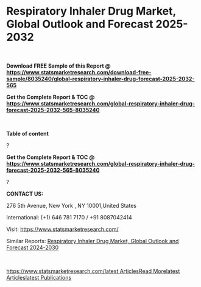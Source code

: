 <h1>Respiratory Inhaler Drug Market, Global Outlook and Forecast 2025-2032</h1><br/><p><strong>Download FREE Sample of this Report @ <a href="https://www.statsmarketresearch.com/download-free-sample/8035240/global-respiratory-inhaler-drug-forecast-2025-2032-565">https://www.statsmarketresearch.com/download-free-sample/8035240/global-respiratory-inhaler-drug-forecast-2025-2032-565</a></strong></p>
 
 
 
 <div><b>Get the Complete Report & TOC @ <a href="https://www.statsmarketresearch.com/global-respiratory-inhaler-drug-forecast-2025-2032-565-8035240">https://www.statsmarketresearch.com/global-respiratory-inhaler-drug-forecast-2025-2032-565-8035240</a></b></div>
 
 
 
 <p><br />
 
 <b>Table of content</b></p>
 
 
 
 <p>? </p>
 
 
 
 <div><b>Get the Complete Report & TOC @ <a href="https://www.statsmarketresearch.com/global-respiratory-inhaler-drug-forecast-2025-2032-565-8035240">https://www.statsmarketresearch.com/global-respiratory-inhaler-drug-forecast-2025-2032-565-8035240</a></b></div>
 
 
 
 <p>? </p>
 
 
 
 <p><b>CONTACT US:</b><br />
 
 276 5th Avenue, New York , NY 10001,United States<br />
 
 International: (+1) 646 781 7170 / +91 8087042414<br />
 
 Visit: <a href="https://www.statsmarketresearch.com/">https://www.statsmarketresearch.com/</a><br />
 
 Similar Reports: <a href="https://www.statsmarketresearch.com/global-respiratory-inhaler-drug-forecast-2025-2032-565-8035240">Respiratory Inhaler Drug Market, Global Outlook and Forecast 2024-2030</a><br />
 
 <br />
 
 <a href="https://gyeongbokgung.com">https://www.statsmarketresearch.com/</a><a href="https://hallyeomaritime.com">latest Articles</a><a href="https://jingwansa.com">Read More</a><a href="https://nguoiviet.jp/">latest Articles</a><a href="https://www.intelmarketresearch.com/">latest Publications</a></p>